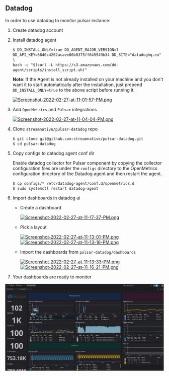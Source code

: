 ## Datadog
In order to use datadog to monitor pulsar instance:

1. Create datadog account

2. Install datadog agent
    ```
    $ DD_INSTALL_ONLY=true DD_AGENT_MAJOR_VERSION=7 DD_API_KEY=5840c4202acaee60b8375ff645949b34 DD_SITE="datadoghq.eu" \
    bash -c "$(curl -L https://s3.amazonaws.com/dd-agent/scripts/install_script.sh)"
    ```

    **Note**: If the Agent is not already installed on your machine and you don't want it to start automatically after the installation, just prepend `DD_INSTALL_ONLY=true` to the above script before running it.

    [![Screenshot-2022-02-27-at-11-01-57-PM.png](https://i.postimg.cc/SNh4sXK4/Screenshot-2022-02-27-at-11-01-57-PM.png)](https://postimg.cc/DmBHpwsp)


3. Add `OpenMetrics` and `Pulsar` integrations

    [![Screenshot-2022-02-27-at-11-04-04-PM.png](https://i.postimg.cc/DZGVfFkm/Screenshot-2022-02-27-at-11-04-04-PM.png)](https://postimg.cc/5YfKphtM)

4. Clone `streamnative/pulsar-datadog` repo
    ```
    $ git clone git@github.com:streamnative/pulsar-datadog.git
    $ cd pulsar-datadog
    ```

5. Copy configs to datadog agent conf dir

    Enable datadog collector for Pulsar component by copying the collector configuration files are under the `configs` directory to the OpenMetrics configuration directory of the Datadog agent and then restart the agent.
    ```
    $ cp configs/* /etc/datadog-agent/conf.d/openmetrics.d
    $ sudo systemctl restart datadog-agent
    ```

6. Import dashboards in datadog ui
    - Create a dashboard
    
      [![Screenshot-2022-02-27-at-11-17-37-PM.png](https://i.postimg.cc/h4HY4Np7/Screenshot-2022-02-27-at-11-17-37-PM.png)](https://postimg.cc/ThJ0CN8R)      
      
    - Pick a layout
    
      [![Screenshot-2022-02-27-at-11-13-01-PM.png](https://i.postimg.cc/NMCxn2PH/Screenshot-2022-02-27-at-11-13-01-PM.png)](https://postimg.cc/34pp4Nh8)
      [![Screenshot-2022-02-27-at-11-13-16-PM.png](https://i.postimg.cc/x8W3fDQj/Screenshot-2022-02-27-at-11-13-16-PM.png)](https://postimg.cc/jn47c1CB)
      
    - Import the dashboards from `pulsar-datadog/dashboards`
    
      [![Screenshot-2022-02-27-at-11-13-33-PM.png](https://i.postimg.cc/NjvkZcbp/Screenshot-2022-02-27-at-11-13-33-PM.png)](https://postimg.cc/bsLn247t)
      [![Screenshot-2022-02-27-at-11-16-21-PM.png](https://i.postimg.cc/hGp8J7n5/Screenshot-2022-02-27-at-11-16-21-PM.png)](https://postimg.cc/QBKKwCHQ)
      
 7. Your dashboards are ready to monitor
 
 ![Screenshot-2022-02-27-at-11-01-57-PM.png](https://github.com/streamnative/pulsar-datadog/blob/master/images/Broker.png)

    
